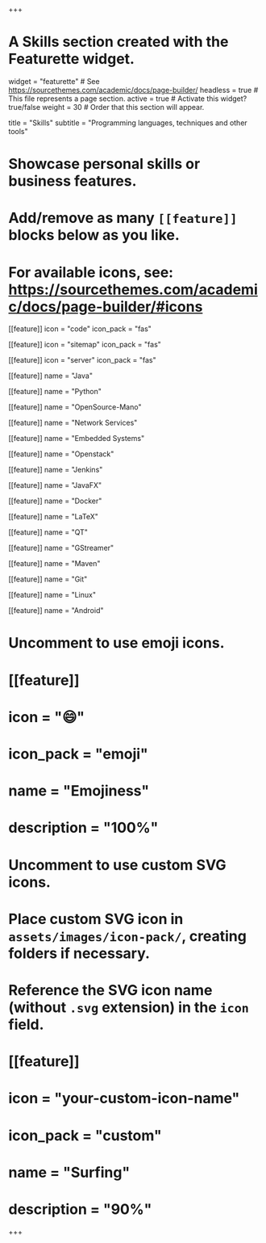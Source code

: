 +++
# A Skills section created with the Featurette widget.
widget = "featurette"  # See https://sourcethemes.com/academic/docs/page-builder/
headless = true  # This file represents a page section.
active = true  # Activate this widget? true/false
weight = 30  # Order that this section will appear.

title = "Skills"
subtitle = "Programming languages, techniques and other tools"

# Showcase personal skills or business features.
#
# Add/remove as many `[[feature]]` blocks below as you like.
#
# For available icons, see: https://sourcethemes.com/academic/docs/page-builder/#icons

[[feature]]
  icon = "code"
  icon_pack = "fas"

[[feature]]
  icon = "sitemap"
  icon_pack = "fas"

[[feature]]
  icon = "server"
  icon_pack = "fas"

[[feature]]
  name = "Java"

[[feature]]
  name = "Python"

[[feature]]
  name = "OpenSource-Mano"

[[feature]]
  name = "Network Services"

[[feature]]
  name = "Embedded Systems"

[[feature]]
  name = "Openstack"

[[feature]]
  name = "Jenkins"

[[feature]]
  name = "JavaFX"

[[feature]]
  name = "Docker"

[[feature]]
  name = "LaTeX"

[[feature]]
  name = "QT"

[[feature]]
  name = "GStreamer"

[[feature]]
  name = "Maven"

[[feature]]
  name = "Git"

[[feature]]
  name = "Linux"

[[feature]]
  name = "Android"

# Uncomment to use emoji icons.
# [[feature]]
#  icon = ":smile:"
#  icon_pack = "emoji"
#  name = "Emojiness"
#  description = "100%"  

# Uncomment to use custom SVG icons.
# Place custom SVG icon in `assets/images/icon-pack/`, creating folders if necessary.
# Reference the SVG icon name (without `.svg` extension) in the `icon` field.
# [[feature]]
#  icon = "your-custom-icon-name"
#  icon_pack = "custom"
#  name = "Surfing"
#  description = "90%"

+++
